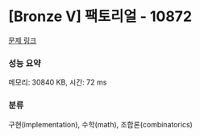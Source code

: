 # [Bronze V] 팩토리얼 - 10872 

[문제 링크](https://www.acmicpc.net/problem/10872) 

### 성능 요약

메모리: 30840 KB, 시간: 72 ms

### 분류

구현(implementation), 수학(math), 조합론(combinatorics)

